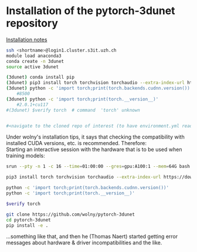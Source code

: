 # Installation of the pytorch-3dunet repository

[Installation notes](https://github.com/wolny/pytorch-3dunet)

```bash
ssh <shortname>@login1.cluster.s3it.uzh.ch
module load anaconda3
conda create -n 3dunet
source active 3dunet

(3dunet) conda install pip
(3dunet) pip3 install torch torchvision torchaudio --extra-index-url https://download.pytorch.org/whl/cu116python
(3dunet) python -c 'import torch;print(torch.backends.cudnn.version())'
    #8500
(3dunet) python -c 'import torch;print(torch.__version__)'
    #2.0.1+cu117
#(3dunet) $verify torch  # command  'torch' unknown


#<navigate to the cloned repo of interest (to have environment.yml ready, etc.)>
```

Under wolny's installation tips, it says that checking the compatibility with installed CUDA versions, etc. is recommended. Therefore:  
Starting an interactive session with the hardware that is to be used when training models:  
```bash
srun --pty -n 1 -c 16 --time=01:00:00 --gres=gpu:A100:1 --mem=64G bash -l
```

```bash
pip3 install torch torchvision torchaudio --extra-index-url https://download.pytorch.org/whl/cu116python

python -c 'import torch;print(torch.backends.cudnn.version())'
python -c 'import torch;print(torch.__version__)'

$verify torch

git clone https://github.com/wolny/pytorch-3dunet
cd pytorch-3dunet
pip install -e .
```

...something like that, and then he (Thomas Naert) started getting error messages about hardware & driver incompatibilities and the like.
